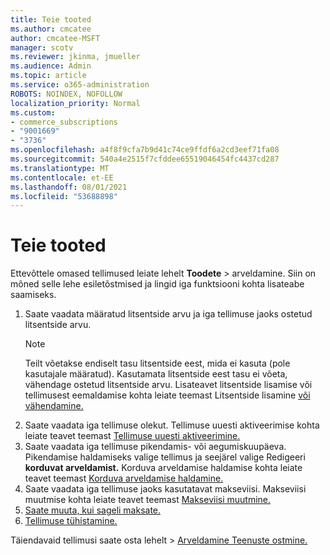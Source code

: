 ```yaml
---
title: Teie tooted
ms.author: cmcatee
author: cmcatee-MSFT
manager: scotv
ms.reviewer: jkinma, jmueller
ms.audience: Admin
ms.topic: article
ms.service: o365-administration
ROBOTS: NOINDEX, NOFOLLOW
localization_priority: Normal
ms.custom:
- commerce_subscriptions
- "9001669"
- "3736"
ms.openlocfilehash: a4f8f9cfa7b9d41c74ce9ffdf6a2cd3eef71fa08
ms.sourcegitcommit: 540a4e2515f7cfddee65519046454fc4437cd287
ms.translationtype: MT
ms.contentlocale: et-EE
ms.lasthandoff: 08/01/2021
ms.locfileid: "53688898"
---
```

# <a name="your-products"></a>Teie tooted

Ettevõttele omased tellimused leiate lehelt **Toodete**  >  [](https://go.microsoft.com/fwlink/p/?linkid=842054) arveldamine. Siin on mõned selle lehe esiletõstmised ja lingid iga funktsiooni kohta lisateabe saamiseks.

1. Saate vaadata määratud litsentside arvu ja iga tellimuse jaoks ostetud litsentside arvu.
    > [!NOTE]
    > Teilt võetakse endiselt tasu litsentside eest, mida ei kasuta (pole kasutajale määratud). Kasutamata litsentside eest tasu ei võeta, vähendage ostetud litsentside arvu. Lisateavet litsentside lisamise või tellimusest eemaldamise kohta leiate teemast Litsentside lisamine [või vähendamine.](https://docs.microsoft.com/alchemyinsights/how-to-add-or-reduce-licenses)
2. Saate vaadata iga tellimuse olekut. Tellimuse uuesti aktiveerimise kohta leiate teavet teemast [Tellimuse uuesti aktiveerimine.](reactivate-your-subscription.md)
3. Saate vaadata iga tellimuse pikendamis- või aegumiskuupäeva. Pikendamise haldamiseks valige tellimus ja seejärel valige Redigeeri **korduvat arveldamist.** Korduva arveldamise haldamise kohta leiate teavet teemast [Korduva arveldamise haldamine.](manage-auto-renewal.md)
4. Saate vaadata iga tellimuse jaoks kasutatavat makseviisi. Makseviisi muutmise kohta leiate teavet teemast [Makseviisi muutmine.](change-payment-method.md)
5. [Saate muuta, kui sageli maksate.](change-how-often-you-pay.md)
6. [Tellimuse tühistamine.](https://go.microsoft.com/fwlink/?linkid=2119113)

Täiendavaid tellimusi saate osta lehelt  >  [Arveldamine Teenuste ostmine.](https://go.microsoft.com/fwlink/p/?linkid=868433)